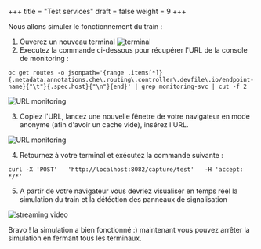 +++
title = "Test services"
draft = false
weight = 9
+++

Nous allons simuler le fonctionnement du train :
1. Ouverez un nouveau terminal
![terminal](/images/dev-section/new-terminal-bash.png)
2. Executez la commande ci-dessous pour récupérer l'URL de la console de monitoring :  
```
oc get routes -o jsonpath='{range .items[*]}{.metadata.annotations.che\.routing\.controller\.devfile\.io/endpoint-name}{"\t"}{.spec.host}{"\n"}{end}' | grep monitoring-svc | cut -f 2
```
![URL monitoring](/images/dev-section/get-url-monitoring.png)

3. Copiez l'URL, lancez une nouvelle fênetre de votre navigateur en mode anonyme (afin d'avoir un cache vide), insérez l'URL.

![URL monitoring](/images/dev-section/monitoring-console.png)

4. Retournez à votre terminal et exécutez la commande suivante :
```
curl -X 'POST'   'http://localhost:8082/capture/test'   -H 'accept: */*'
```

5. A partir de votre navigateur vous devriez visualiser en temps réel la simulation du train et la détéction des panneaux de signalisation

![streaming video](/images/dev-section/streaming-video.png)

Bravo ! la simulation a bien fonctionné :) maintenant vous pouvez arrêter la simulation en fermant tous les terminaux.